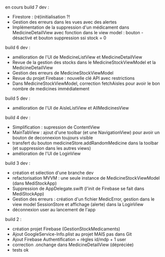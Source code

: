 en cours
build 7 dev :
- Firestore : (ré)initialisation ?!
- Gestion des erreurs dans les vues avec des alertes
- Implémentation de la suppression d'un médicament dans MedicineDetailView avec fonction dans le view model : bouton - désactivé et bouton suppression ssi stock = 0








build 6 dev :
- amélioration de l'UI de MedicineListView et MedicineDetailView
- Revue de la gestion des stocks dans le MedicineStockViewModel et la MedicineDetailView
- Gestion des erreurs de MedicineStockViewModel
- Revue du projet Firebase : nouvelle clé API avec restrictions
- Dans MedicineStockViewModel, correction fetchAisles pour avoir le bon nombre de medicines immédiatement

build 5 dev :
- amélioration de l'UI de AisleListView et AllMedicinesView

build 4 dev :
- Simplification : supression de ContentView 
- MainTabView : ajout d'une toolbar (et une NavigationView) pour avoir un bouton de deconnexion toujours visible
- transfert du bouton medicineStore.addRandomMedicine dans la toolbar (et suppression dans les autres views)
- amélioration de l'UI de LoginView


build 3 dev :
- création et sélection d'une branche dev
- refactorisation MVVM : une seule instance de MedicineStockViewModel (dans MediStockApp)
- Suppression de AppDelegate.swift (l'init de Firebase se fait dans MediStockApp)
- Gestion des erreurs : création d'un fichier MedicError, gestion dans le view model SessionStore et affichage (alerte) dans la LoginView
- déconnexion user au lancement de l'app

build 2 :
- création projet Firebase (GestionStockMedicaments)
- Ajout GoogleService-Info.plist au projet MAIS pas dans Git
- Ajout Firebase Authentification + règles id/mdp + 1 user 
- correction .onchange dans MedicineDetailView (dépréciée)
- tests ok
